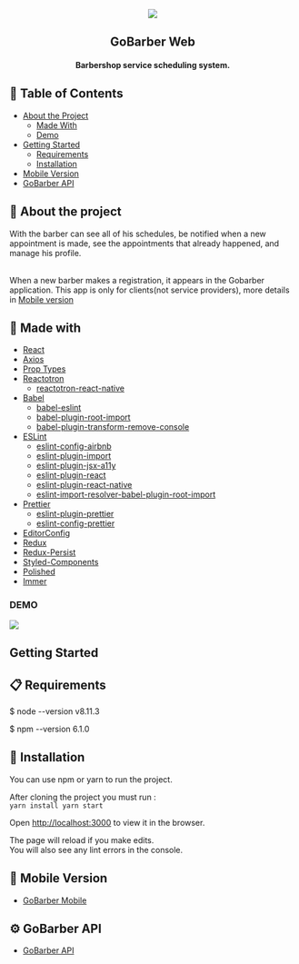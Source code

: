 <p align="center"  >
    <a href="https://github.com/Wenderson-P/gobarber-web">
        <img src="https://user-images.githubusercontent.com/52503774/75726033-5f442880-5cc0-11ea-8176-b4c9f4d3380a.png" />
      </a>
    <h2 align="center">GoBarber Web</h2>
      <h4 align="center">Barbershop service scheduling system.</h4>
</p>


## 📜 Table of Contents

* [About the Project](#-about-the-project)
  * [Made With](#-made-with)
  * [Demo](#-demo)
* [Getting Started](#getting-started)
  * [Requirements](#-requirements)
  * [Installation](#-installation)
* [Mobile Version](#-mobile-version)
* [GoBarber API](#-gobarber-api)

## 🔎 About the project
With the barber can see all of his schedules, be notified when a new appointment is made, see the appointments that already happened, and manage his profile.
</br></br>

When a new barber makes a registration, it appears in the Gobarber application. This app is only for clients(not service providers), more details in [Mobile version](https://github.com/Wenderson-P/gobarber-mobile)

## 🧰 Made with

- [React](http://facebook.github.io/react-native/) 
- [Axios](https://github.com/axios/axios) 
- [Prop Types](https://github.com/facebook/prop-types) 
- [Reactotron](https://github.com/infinitered/reactotron) 
  - [reactotron-react-native](https://github.com/infinitered/reactotron/blob/master/docs/quick-start-react-native.md)
- [Babel](https://babeljs.io/)
  - [babel-eslint](https://github.com/babel/babel-eslint) 
  - [babel-plugin-root-import](https://github.com/entwicklerstube/babel-plugin-root-import) 
  - [babel-plugin-transform-remove-console](https://github.com/babel/minify/tree/master/packages/babel-plugin-transform-remove-console) 
- [ESLint](https://eslint.org/) 
  - [eslint-config-airbnb](https://github.com/airbnb/javascript/tree/master/packages/eslint-config-airbnb)
  - [eslint-plugin-import](https://github.com/benmosher/eslint-plugin-import) 
  - [eslint-plugin-jsx-a11y](https://github.com/evcohen/eslint-plugin-jsx-a11y) 
  - [eslint-plugin-react](https://github.com/yannickcr/eslint-plugin-react)
  - [eslint-plugin-react-native](https://github.com/Intellicode/eslint-plugin-react-native)
  - [eslint-import-resolver-babel-plugin-root-import](https://github.com/olalonde/eslint-import-resolver-babel-root-import) 
- [Prettier](https://prettier.io/)
  - [eslint-plugin-prettier](https://github.com/prettier/eslint-plugin-prettier)
  - [eslint-config-prettier](https://github.com/prettier/eslint-config-prettier)
- [EditorConfig](https://editorconfig.org/)
- [Redux](https://redux.js.org/)
- [Redux-Persist](https://github.com/rt2zz/redux-persist)
- [Styled-Components](https://github.com/styled-components/styled-components)
- [Polished](https://github.com/styled-components/polished)
- [Immer](https://github.com/immerjs/immer)


### DEMO
<img align="center" src="https://user-images.githubusercontent.com/52503774/72626816-21668d00-392a-11ea-8cf7-4fda6d56f680.gif"/>

## Getting Started
## 📋 Requirements
$ node --version
    v8.11.3

$ npm --version
    6.1.0


## 🔌 Installation
You can use npm or yarn to run the project.

After cloning the project you must run :
</br>
`yarn install
yarn start`

Open [http://localhost:3000](http://localhost:3000) to view it in the browser.

The page will reload if you make edits.<br />
You will also see any lint errors in the console.

## 📱 Mobile Version

* [GoBarber Mobile](https://github.com/Wenderson-P/gobarber-mobile)

## ⚙️ GoBarber API
 * [GoBarber API](https://github.com/Wenderson-P/gobarber-backend)
